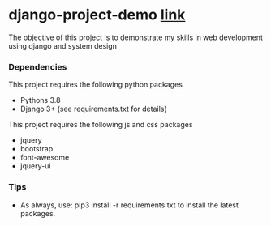 # django-project-demo [link](http://yida-tong.herokuapp.com/data_warehouse/aljazeera_index/)
The objective of this project is to demonstrate my skills in web development using django and system design

### Dependencies
This project requires the following python packages
* Pythons 3.8
* Django 3+ (see requirements.txt for details)

This project requires the following js and css packages
* jquery
* bootstrap
* font-awesome
* jquery-ui 

### Tips
* As always, use: pip3 install -r requirements.txt to install the latest packages.

